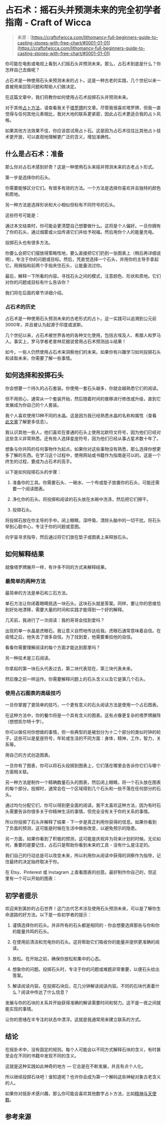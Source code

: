 <!--yml

类别：未分类

日期：2024年06月12日 18:10:09

-->

# 占石术：摇石头并预测未来的完全初学者指南 - Craft of Wicca

> 来源：[https://craftofwicca.com/lithomancy-full-beginners-guide-to-casting-stones-with-free-chart/#0001-01-01](https://craftofwicca.com/lithomancy-full-beginners-guide-to-casting-stones-with-free-chart/#0001-01-01)

你可能在电影或电视上看到人们摇石头并预测未来。那么，占石术到底是什么？你怎样自己去做呢？

占石术是一种使用石头来预测未来的占卜。这是一种古老的实践，几个世纪以来一直被用来回答问题和帮助人们做决定。

在这篇文章中，我们将教你如何使用占石术投掷石头并预测未来。

对于其他[占卜方法](https://craftofwicca.com/a-complete-overview-of-wiccan-divination-techniques/)，请查看我关于[塔罗牌](https://craftofwicca.com/beginner-tarot-how-to-get-started/)的文章。尽管我很喜欢塔罗牌，但我一直觉得与任何其他元素相比，我对大地的联系更紧密，因此占石术更适合我的占卜风格。

如果其他方法效果不佳，你应该尝试用占卜石。这是因为占石术往往比其他占卜技术更开放，可以直观地理解更广泛的含义，增加准确性。

## 什么是占石术：准备

那么你对占石术感到好奇？这是一种使用石头来摇并预测未来的古老占卜形式。

第一步是选择你的石头。

你需要能够区分它们。有很多有效的方法。一个方法是选择你喜欢并且独特的颜色和质地。

另一种方法是选择形状和大小相似但标有不同符号的石头。

这些符号可能是：

通过本文结束时，你可能会更清楚自己想要做什么。这将是个人偏好。一旦你拥有了你的石头，通过烟雾或火焰传递它们并给予祝福，然后用你个人的能量充电。

投掷石头也有很多方法。

你要么会把它们摆放得策略性地，要么直接把它们扔到一张图表上（稍后再详细说明）。专注于你的问题或目标。然后，凭直觉选择一个石头，并用你的主导手拿起它。用拇指和前两个手指夹住石头，让能量流过你。

最后，解释一下所看的内容。寻找石头之间的模式，注意颜色、形状和质地。它们对你的问题或目标有什么告诉你？

我们将在后面的章节详细介绍。

### 占石术的历史

占石术是一种使用石头预测未来的古老形式的占卜。这一实践可以追溯到公元前3000年，并且被认为起源于印度或波斯。

几个世纪以来，占石术被世界各地的各种文化使用，包括古埃及人、希腊人和罗马人。事实上，罗马学者老普林尼据说曾用占石术预测战斗结果！

如今，一些人仍然使用占石术来洞察他们的未来。如果你有兴趣学习如何投掷石头和读取未来，你需要了解一些事情。

## 如何选择和投掷石头

你会想要一个持久的占石套装。你使用一套石头越多，你就会越熟悉它们的阅读。

但不用担心，通常从一个套装开始，然后随着时间的推移进行修改或升级，直到它发展成为你自己的个人套装。

我个人喜欢使用13种不同的水晶。这是因为我已经熟悉水晶的名称和属性（查看[此文章](https://craftofwicca.com/wiccan-crystal-magic/)了解更多信息）。

我认识其他一些人，他们喜欢在普通的石头上使用北欧符文符号，因为他们已经对这些含义非常熟悉。还有些人选择星座符号，因为他们已经从事占星术数十年了。

想象与你共鸣的任何事物作为起点。如果你对这些事物没有熟悉，那么选择你想更多了解的东西。在学习这个过程中，使用网站或书籍作为指南是可以的。这是一个终生的过程，要成为占石术的高手。

以下是如何投掷石头的步骤：

1.  准备你的工具。你需要石头、一碗水、一个布或垫子放置你的石头，可能还需要一个阅读图表。

1.  净化你的石头。将投掷和阅读的石头放在水碗中洗涤，然后把它们擦干。

1.  投掷石头。

将投掷石放在你主导的手中。闭上眼睛，深呼吸，清除头脑中的一切干扰。将石头举到心脏中心，专注于你的问题或意图。

向宇宙寻求指导，然后通过将它们放在垫子或图表上来释放石头。

## 如何解释结果

就像塔罗牌展开一样，有许多不同的方式来解释结果。

### 最简单的两种方法

最简单的方法是单石和三石方法。

单石方法让你闭着眼睛挑选一块石头。这块石头就是答案。同样，要让你的思维恰到好处地漂移，需要大量的时间和实践才能得到一个好的解释。

几天前，我进行了一次阅读：我的哥哥会找到爱吗？

出现的单一水晶是虎眼石。我让意义自然地传达给我。虎眼石通常意味着自信。在疫情之后，他失去了很多自信。为了找到爱，他需要重拾他的自信。

看看你需要理解阅读的每个方面才能达到那里吗？

另一种技术是三石阅读。

你拿起的第一块石头代表过去，第二块代表现在，第三块代表未来。

然后像之前一样运作。你需要解释问题上的石头含义以及它是第几个石头。

### 使用占石图表的高级技巧

一旦你掌握了更简单的技巧，一个更有意义的石头阅读方法是使用一个占石图表。

在这种方法中，你的餐巾将是一个具有含义的图表。这有点像更复杂的塔罗牌展阵（想想凯尔特十字）。

你可以做任何你想做的事情，但一些典型的是被划分为十二个部分的类似时钟的轮子。这些可以是星座符号，年轮或生活的不同方面：身体，精神，工作，智力，关系等。

用自己的方式创造图表。

一旦你有了图表，你可以将石头投掷到图表上，它们落在哪里会告诉你它们与哪个方面相关联。

另一种方法是制作一个精确数量石头的图表，然后闭上眼睛，将一个石头放在图表的每个部分。投掷时，通常会在一个区域得到几个石头和一些不落在任何部分的石头。

通过均匀分配它们，你可以得到更全面的阅读。我不太喜欢这种方法，因为有时石头需要告诉你很多关于你精神生活的事情，但完全没有关于你的关系的事情。

所以你投掷了石头并解释了结果 - 下一步是真正利用你获得的信息。如果你看到了负面的预测，这可能是时候在生活中做些改变，以避免预示的隐患。

另一方面，如果你看到了积极的预测，这可能是庆祝并为将来计划的时候。无论如何，重要的是要记住，占石只是帮助你看到未来的工具 - 没有什么是注定的。

我们自己的行动总是可以改变未来，所以利用你从阅读中获得的洞察作为指导，记住最终的决定始终取决于你。

在 Etsy、Pinterest 或 Instagram 上查看图表的创意。最好制作你自己的，但这里有一个可以开始的图表：

## 初学者提示

欢迎来到美妙的占石世界！这门古代艺术涉及使用石头预测未来，可以是了解你生命道路的好方法。以下是一些初学者的提示：

1.  谨慎选择你的石头。并非所有的石头都是相同的 - 你会想要选择那些与你和你的能量共鸣的石头。

1.  在使用前清洁和充电你的石头。这将帮助它们吸收你的能量并提供更准确的阅读。

1.  放松。在开始之前，确保你放松和集中的心态。

1.  想象你的问题。投掷石头时，专注于你的问题或难题非常重要，以便石头给出答案。

1.  解读阅读内容。在投掷石块后，花几分钟解读阅读内容。不同的石块代表着什么？阅读中传达了什么信息？

发展与你的石块的关系并开始获得准确的解读需要时间和努力。这不是一夜之间就能实现的事情。

让你的思绪在半专注的状态中漂浮。这就是我通常用来建立联系的方式。

## 结论

在摇卦术中，没有固定的规则。每个人可能会以不同方式解释石块的含义，有时甚至会在不同的书籍中发现不同的含义。

这就是这种实践如此神奇的地方 — 它总是在不断发展，并且有点个人化。

所以继续投掷石块吧！谁知道呢？也许你会成为第一个解码这些神秘对象古老含义的人。

如果你对摇卦术感兴趣，那么你可能会喜欢其他数字占卜方法，比如[精神与天使数](https://craftofwicca.com/spirit-and-angel-numbers-explained/)。

## 参考来源
